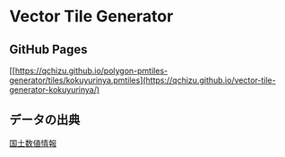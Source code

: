 # Vector Tile Generator

## GitHub Pages
[[https://qchizu.github.io/polygon-pmtiles-generator/tiles/kokuyurinya.pmtiles](https://qchizu.github.io/vector-tile-generator-kokuyurinya/)  

## データの出典
[国土数値情報](https://nlftp.mlit.go.jp/ksj/gml/datalist/KsjTmplt-A45.html)
